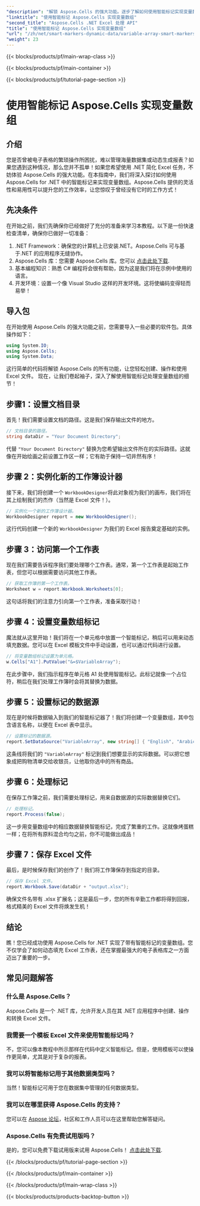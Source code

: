 ```yaml
---
"description": "解锁 Aspose.Cells 的强大功能。逐步了解如何使用智能标记实现变量数组，从而无缝生成 Excel 报告。"
"linktitle": "使用智能标记 Aspose.Cells 实现变量数组"
"second_title": "Aspose.Cells .NET Excel 处理 API"
"title": "使用智能标记 Aspose.Cells 实现变量数组"
"url": "/zh/net/smart-markers-dynamic-data/variable-array-smart-markers/"
"weight": 23
---
```


{{< blocks/products/pf/main-wrap-class >}}

{{< blocks/products/pf/main-container >}}

{{< blocks/products/pf/tutorial-page-section >}}

# 使用智能标记 Aspose.Cells 实现变量数组

## 介绍
您是否曾被电子表格的繁琐操作所困扰，难以管理海量数据集或动态生成报表？如果您遇到这种情况，那么您并不孤单！如果您希望使用 .NET 简化 Excel 任务，不妨体验 Aspose.Cells 的强大功能。在本指南中，我们将深入探讨如何使用 Aspose.Cells for .NET 中的智能标记来实现变量数组。Aspose.Cells 提供的灵活性和易用性可以提升您的工作效率，让您惊叹于曾经没有它时的工作方式！
## 先决条件
在开始之前，我们先确保你已经做好了充分的准备来学习本教程。以下是一份快速检查清单，确保你已做好一切准备：
1. .NET Framework：确保您的计算机上已安装.NET。Aspose.Cells 可与基于.NET 的应用程序无缝协作。
2. Aspose.Cells 库：您需要 Aspose.Cells 库。您可以 [点击此处下载](https://releases。aspose.com/cells/net/).
3. 基本编程知识：熟悉 C# 编程将会很有帮助，因为这是我们将在示例中使用的语言。
4. 开发环境：设置一个像 Visual Studio 这样的开发环境。这将使编码变得轻而易举！
## 导入包
在开始使用 Aspose.Cells 的强大功能之前，您需要导入一些必要的软件包。具体操作如下：
```csharp
using System.IO;
using Aspose.Cells;
using System.Data;
```
这行简单的代码将解锁 Aspose.Cells 的所有功能，让您轻松创建、操作和使用 Excel 文件。
现在，让我们卷起袖子，深入了解使用智能标记处理变量数组的细节！
## 步骤1：设置文档目录
首先！我们需要设置文档的路径。这是我们保存输出文件的地方。
```csharp
// 文档目录的路径。
string dataDir = "Your Document Directory";
```
代替 `"Your Document Directory"` 替换为您希望输出文件所在的实际路径。这就像在开始绘画之前设置工作区一样；它有助于保持一切井然有序！
## 步骤 2：实例化新的工作簿设计器
接下来，我们将创建一个 `WorkbookDesigner`将此对象视为我们的画布，我们将在其上绘制我们的杰作（当然是 Excel 文件！）。
```csharp
// 实例化一个新的工作簿设计器。
WorkbookDesigner report = new WorkbookDesigner();
```
这行代码创建一个新的 `WorkbookDesigner` 为我们的 Excel 报告奠定基础的实例。
## 步骤 3：访问第一个工作表
现在我们需要告诉程序我们要处理哪个工作表。通常，第一个工作表是起始工作表，但您可以根据需要访问其他工作表。
```csharp
// 获取工作簿的第一个工作表。
Worksheet w = report.Workbook.Worksheets[0];
```
这句话将我们的注意力引向第一个工作表，准备采取行动！
## 步骤 4：设置变量数组标记
魔法就从这里开始！我们将在一个单元格中放置一个智能标记，稍后可以用来动态填充数据。您可以在 Excel 模板文件中手动设置，也可以通过代码进行设置。
```csharp
// 将变量数组标记设置为单元格。
w.Cells["A1"].PutValue("&=$VariableArray");
```
在此步骤中，我们指示程序在单元格 A1 处使用智能标记。此标记就像一个占位符，稍后在我们处理工作簿时会将其替换为数据。
## 步骤 5：设置标记的数据源
现在是时候将数据输入到我们的智能标记器了！我们将创建一个变量数组，其中包含语言名称，以便在 Excel 表中显示。
```csharp
// 设置标记的数据源。
report.SetDataSource("VariableArray", new string[] { "English", "Arabic", "Hindi", "Urdu", "French" });
```
这条线将我们的 `"VariableArray"` 标记到我们想要显示的实际数据。可以把它想象成把购物清单交给收银员，让他取你选中的所有商品。
## 步骤 6：处理标记
在保存工作簿之前，我们需要处理标记，用来自数据源的实际数据替换它们。
```csharp
// 处理标记。
report.Process(false);
```
这一步用变量数组中的相应数据替换智能标记，完成了繁重的工作。这就像烤蛋糕一样；在将所有原料混合均匀之前，你不可能做出成品！
## 步骤 7：保存 Excel 文件
最后，是时候保存我们的创作了！我们将工作簿保存到指定的目录。
```csharp
// 保存 Excel 文件。
report.Workbook.Save(dataDir + "output.xlsx");
```
确保文件名带有 .xlsx 扩展名；这是最后一步，您的所有辛勤工作都将得到回报，格式精美的 Excel 文件将焕发生机！
## 结论
瞧！您已经成功使用 Aspose.Cells for .NET 实现了带有智能标记的变量数组。您不仅学会了如何动态填充 Excel 工作表，还在掌握最强大的电子表格库之一方面迈出了重要的一步。 
## 常见问题解答
### 什么是 Aspose.Cells？  
Aspose.Cells 是一个 .NET 库，允许开发人员在其 .NET 应用程序中创建、操作和转换 Excel 文件。
### 我需要一个模板 Excel 文件来使用智能标记吗？  
不，您可以像本教程中所示那样在代码中定义智能标记。但是，使用模板可以使操作更简单，尤其是对于复杂的报表。
### 我可以将智能标记用于其他数据类型吗？  
当然！智能标记可用于您在数据集中管理的任何数据类型。
### 我可以在哪里获得 Aspose.Cells 的支持？  
您可以在 [Aspose 论坛](https://forum.aspose.com/c/cells/9)，社区和工作人员可以在这里帮助您解答疑问。
### Aspose.Cells 有免费试用版吗？  
是的，您可以免费下载试用版来试用 Aspose.Cells！ [点击此处下载](https://releases。aspose.com/).


{{< /blocks/products/pf/tutorial-page-section >}}

{{< /blocks/products/pf/main-container >}}

{{< /blocks/products/pf/main-wrap-class >}}

{{< blocks/products/products-backtop-button >}}